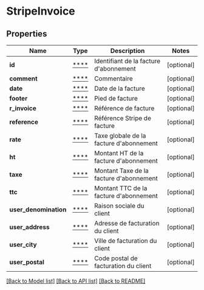 # StripeInvoice

## Properties
Name | Type | Description | Notes
------------ | ------------- | ------------- | -------------
**id** | [****](.md) | Identifiant de la facture d&#x27;abonnement | [optional] 
**comment** | [****](.md) | Commentaire | [optional] 
**date** | [****](.md) | Date de la facture | [optional] 
**footer** | [****](.md) | Pied de facture | [optional] 
**r_invoice** | [****](.md) | Référence de facture | [optional] 
**reference** | [****](.md) | Référence Stripe de facture | [optional] 
**rate** | [****](.md) | Taxe globale de la facture d&#x27;abonnement | [optional] 
**ht** | [****](.md) | Montant HT de la facture d&#x27;abonnement | [optional] 
**taxe** | [****](.md) | Montant Taxe de la facture d&#x27;abonnement | [optional] 
**ttc** | [****](.md) | Montant TTC de la facture d&#x27;abonnement | [optional] 
**user_denomination** | [****](.md) | Raison sociale du client | [optional] 
**user_address** | [****](.md) | Adresse de facturation du client | [optional] 
**user_city** | [****](.md) | Ville de facturation du client | [optional] 
**user_postal** | [****](.md) | Code postal de facturation du client | [optional] 

[[Back to Model list]](../../README.md#documentation-for-models) [[Back to API list]](../../README.md#documentation-for-api-endpoints) [[Back to README]](../../README.md)


